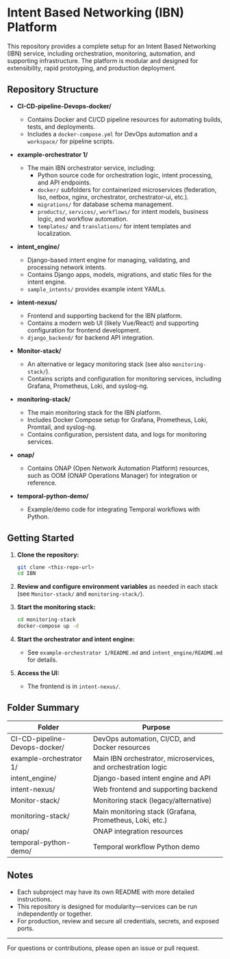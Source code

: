 # Intent Based Networking (IBN) Platform

This repository provides a complete setup for an Intent Based Networking (IBN) service, including orchestration, monitoring, automation, and supporting infrastructure. The platform is modular and designed for extensibility, rapid prototyping, and production deployment.

## Repository Structure

- **CI-CD-pipeline-Devops-docker/**
  - Contains Docker and CI/CD pipeline resources for automating builds, tests, and deployments.
  - Includes a `docker-compose.yml` for DevOps automation and a `workspace/` for pipeline scripts.

- **example-orchestrator 1/**
  - The main IBN orchestrator service, including:
    - Python source code for orchestration logic, intent processing, and API endpoints.
    - `docker/` subfolders for containerized microservices (federation, lso, netbox, nginx, orchestrator, orchestrator-ui, etc.).
    - `migrations/` for database schema management.
    - `products/`, `services/`, `workflows/` for intent models, business logic, and workflow automation.
    - `templates/` and `translations/` for intent templates and localization.

- **intent_engine/**
  - Django-based intent engine for managing, validating, and processing network intents.
  - Contains Django apps, models, migrations, and static files for the intent engine.
  - `sample_intents/` provides example intent YAMLs.

- **intent-nexus/**
  - Frontend and supporting backend for the IBN platform.
  - Contains a modern web UI (likely Vue/React) and supporting configuration for frontend development.
  - `django_backend/` for backend API integration.

- **Monitor-stack/**
  - An alternative or legacy monitoring stack (see also `monitoring-stack/`).
  - Contains scripts and configuration for monitoring services, including Grafana, Prometheus, Loki, and syslog-ng.

- **monitoring-stack/**
  - The main monitoring stack for the IBN platform.
  - Includes Docker Compose setup for Grafana, Prometheus, Loki, Promtail, and syslog-ng.
  - Contains configuration, persistent data, and logs for monitoring services.

- **onap/**
  - Contains ONAP (Open Network Automation Platform) resources, such as OOM (ONAP Operations Manager) for integration or reference.

- **temporal-python-demo/**
  - Example/demo code for integrating Temporal workflows with Python.

## Getting Started

1. **Clone the repository:**
   ```sh
   git clone <this-repo-url>
   cd IBN
   ```

2. **Review and configure environment variables** as needed in each stack (see `Monitor-stack/` and `monitoring-stack/`).

3. **Start the monitoring stack:**
   ```sh
   cd monitoring-stack
   docker-compose up -d
   ```

4. **Start the orchestrator and intent engine:**
   - See `example-orchestrator 1/README.md` and `intent_engine/README.md` for details.

5. **Access the UI:**
   - The frontend is in `intent-nexus/`.

## Folder Summary

| Folder                   | Purpose                                                                 |
|------------------------- |------------------------------------------------------------------------|
| CI-CD-pipeline-Devops-docker/ | DevOps automation, CI/CD, and Docker resources                        |
| example-orchestrator 1/  | Main IBN orchestrator, microservices, and orchestration logic            |
| intent_engine/           | Django-based intent engine and API                                       |
| intent-nexus/            | Web frontend and supporting backend                                      |
| Monitor-stack/           | Monitoring stack (legacy/alternative)                                    |
| monitoring-stack/        | Main monitoring stack (Grafana, Prometheus, Loki, etc.)                  |
| onap/                    | ONAP integration resources                                               |
| temporal-python-demo/    | Temporal workflow Python demo                                            |

## Notes
- Each subproject may have its own README with more detailed instructions.
- This repository is designed for modularity—services can be run independently or together.
- For production, review and secure all credentials, secrets, and exposed ports.

---

For questions or contributions, please open an issue or pull request.
